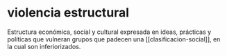 # violencia estructural
Estructura económica, social y cultural expresada en ideas, prácticas y políticas que vulneran grupos que padecen una [[clasificacion-social]], en la cual son inferiorizados.
